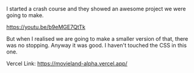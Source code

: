 I started a crash course and they showed an awesome project we were going to make.

https://youtu.be/b9eMGE7QtTk

But when I realised we are going to make a smaller version of that, there was no stopping. Anyway it was good. I haven't touched the CSS in this one.

Vercel Link: https://movieland-alpha.vercel.app/
